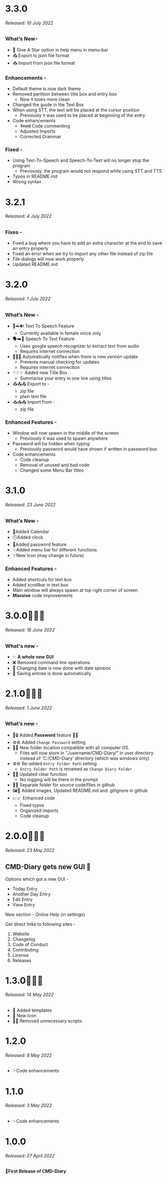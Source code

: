 # 3.3.0

###### Released: 10 July 2022

### What’s New-

- 🌟 Give A Star option in help menu in menu-bar
- 📤 Export to json file format
- 📥 Import from json file format

### Enhancements -

- Default theme is now dark theme
- Removed partition between title box and entry box
    - Now it looks more clean
- Changed the guide in the Text Box
- When using STT, the text will be placed at the cursor position
    - Previously it was used to be placed at beginning of the entry
- Code enhancements
    - ~~Tried~~ Code commenting
    - Adjusted Imports
    - Corrected Grammar

### Fixed -

- Using Text-To-Speech and Speech-To-Text will no longer stop the program
    - Previously, the program would not respond while using STT and TTS
- Typos in README.md
- Wrong syntax

# 3.2.1

###### Released: 4 July 2022

### Fixes -

- Fixed a bug where you have to add an extra character at the end to save an entry properly
- Fixed an error when we try to import any other file instead of zip file
- File dialogs will now work properly
- Updated README.md

# 3.2.0

###### Released: 1 July 2022

### What’s New -

- 📄➡🔊 Text To Speech Feature
    - Currently available in female voice only
- 🗣➡📄 Speech To Text Feature
    - Uses google speech recognizer to extract text from audio
    - Requires internet connection
- 🔔🔔🔔 Automatically notifies when there is new version update
    - Prevents manual checking for updates
    - Requires internet connection
- ✨✨✨ Added new Title Box
    - Summarise your entry in one line using titles
- 📤📤📤 Export to -
    - zip file
    - plain text file
- 📥📥📥 Import from -
    - zip file

### **Enhanced Features -**

- Window will now spawn in the middle of the screen
    - Previously it was used to spawn anywhere
- Password will be hidden when typing
    - Previously password would have shown if written in password box
- Code enhancements
    - Code cleanup
    - Removal of unused and bad code
    - Changed some Menu Bar titles

# 3.1.0
###### Released: 23 June 2022
### What’s New -
- 📅Added Calendar
- 🕛Added clock
- 🔐Added password feature
- ✨Added menu bar for different functions
- ✨New Icon (may change in future)
### Enhanced Features -
- Added shortcuts for text box
- Added scrollbar in text box
- Main window will always spawn at top right corner of screen
- **Massive** code improvements

# 3.0.0🎉🎉🎉
###### Released: 16 June 2022
### What's new -
- ✨ **A whole new GUI**
- ❌ Removed command line operations
- 📅 Changing date is now done with date spinbox
- 📖 Saving entries is done automatically

# 2.1.0🎉🎉🎉

###### Released: 1 June 2022

### What’s new -

- 🔑🔒 Added **Password** feature 🎉🥳
- ⚙⚙ Added `Change Password` setting
- 📁📁 New folder location compatible with all computer OS.
    - Files will now store in “./username/CMD-Diary/” in user directory instead of 'C:/CMD-Diary' directory (which was windows only)
- ⚙⚙ Re-added `Entry Folder Path` setting
    - `Entry Folder Path` is renamed as `Change Diary Folder`
- 🔼🔼 Updated clear function
    - No logging will be there in the prompt
- 📁📁 Separate folder for source code/files in github
- 🖼📄 Added images, Updated README.md and .gitignore in github
- 📈📈 Enhanced code
    - Fixed typos
    - Organized imports
    - Code cleanup

# 2.0.0🎉🎉🎉

###### Released: 23 May 2022

## CMD-Diary gets new GUI 🥳

Options which got a new GUI -
* Today Entry
* Another Day Entry
* Edit Entry
* View Entry

New section - Online Help (in settings)

Get direct links to following sites -
1. Website
2. Changelog
3. Code of Conduct
4. Contributing
5. License
6. Releases

# 1.3.0🎉🎉🎉

###### Released: 14 May 2022

* 📄 Added templates
* 🥳 New Icon
* 📜🔫 Removed unnecessary scripts

# 1.2.0

###### Released: 8 May 2022

* ✨Code enhancements

# 1.1.0

###### Released: 3 May 2022

* ✨Code enhancements

# 1.0.0

###### Released: 27 April 2022

**🎉First Release of CMD-Diary**
